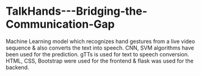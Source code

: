 # TalkHands---Bridging-the-Communication-Gap
Machine Learning model which recognizes hand gestures from a live video sequence & also converts the text into speech.
CNN, SVM algorithms have been used for the prediction.
gTTs is used for text to speech conversion.
HTML, CSS, Bootstrap were used for the frontend & flask was used for the backend.
